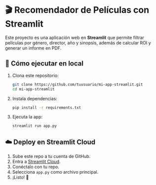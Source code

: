 # 🎬 Recomendador de Películas con Streamlit

Este proyecto es una aplicación web en **Streamlit** que permite filtrar películas por género, director, año y sinopsis, además de calcular ROI y generar un informe en PDF.

## 🚀 Cómo ejecutar en local

1. Clona este repositorio:
   ```bash
   git clone https://github.com/tuusuario/mi-app-streamlit.git
   cd mi-app-streamlit
   ```

2. Instala dependencias:
   ```bash
   pip install -r requirements.txt
   ```

3. Ejecuta la app:
   ```bash
   streamlit run app.py
   ```

## ☁️ Deploy en Streamlit Cloud

1. Sube este repo a tu cuenta de GitHub.  
2. Entra a [Streamlit Cloud](https://share.streamlit.io).  
3. Conéctalo con tu repo.  
4. Selecciona `app.py` como archivo principal.  
5. ¡Listo! 🎉
